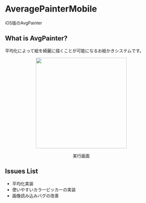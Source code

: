 # AveragePainterMobile
iOS版のAvgPainter

## What is AvgPainter?
平均化によって絵を綺麗に描くことが可能になるお絵かきシステムです。

<div align="center">
 <img src="https://github.com/nshhhin/AveragePainterMobile/blob/master/demo1.gif" width="auto" height="300px">
 <p>実行画面</p>
</div>


## Issues List
- 平均化実装
- 使いやすいカラーピッカーの実装
- 画像読み込みバグの改善

